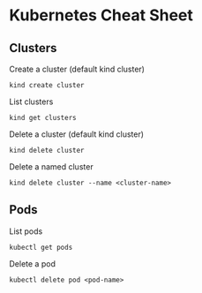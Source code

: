 # Kubernetes Cheat Sheet

## Clusters

Create a cluster (default kind cluster)
```
kind create cluster
```

List clusters
```
kind get clusters
```

Delete a cluster (default kind cluster)
```
kind delete cluster
```

Delete a named cluster
```
kind delete cluster --name <cluster-name>
```

## Pods

List pods
```
kubectl get pods
```

Delete a pod
```
kubectl delete pod <pod-name>
```
